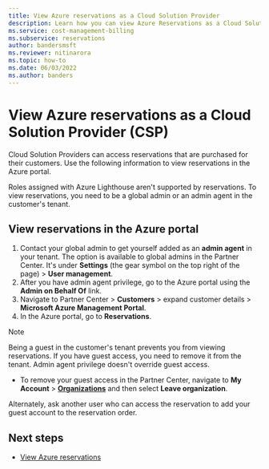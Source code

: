 ```yaml
---
title: View Azure reservations as a Cloud Solution Provider
description: Learn how you can view Azure Reservations as a Cloud Solution Provider.
ms.service: cost-management-billing
ms.subservice: reservations
author: bandersmsft
ms.reviewer: nitinarora
ms.topic: how-to
ms.date: 06/03/2022
ms.author: banders
---
```


# View Azure reservations as a Cloud Solution Provider (CSP)

Cloud Solution Providers can access reservations that are purchased for their customers. Use the following information to view reservations in the Azure portal.

Roles assigned with Azure Lighthouse aren't supported by reservations. To view reservations, you need to be a global admin or an admin agent in the customer's tenant.

## View reservations in the Azure portal

1. Contact your global admin to get yourself added as an **admin agent** in your tenant.
    The option is available to global admins in the Partner Center. It's under **Settings** (the gear symbol on the top right of the page) > **User management**.  
1. After you have admin agent privilege, go to the Azure portal using the **Admin on Behalf Of** link.
1. Navigate to Partner Center > **Customers** > expand customer details > **Microsoft Azure Management Portal**.
1. In the Azure portal, go to **Reservations**.

> [!NOTE]
> Being a guest in the customer's tenant prevents you from viewing reservations. If you have guest access, you need to remove it from the tenant. Admin agent privilege doesn't override guest access.

- To remove your guest access in the Partner Center, navigate to **My Account** > **[Organizations](https://myaccount.microsoft.com/organizations)** and then select **Leave organization**.

Alternately, ask another user who can access the reservation to add your guest account to the reservation order.

## Next steps

- [View Azure reservations](view-reservations.md)